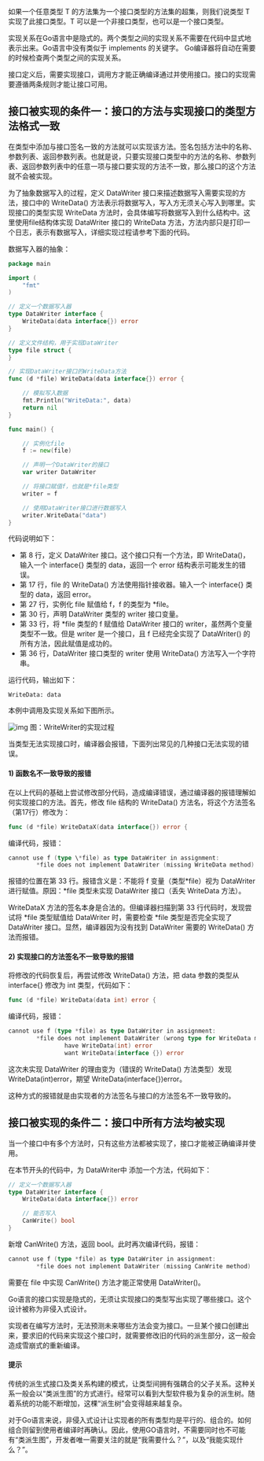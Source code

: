 如果一个任意类型 T 的方法集为一个接口类型的方法集的超集，则我们说类型 T 实现了此接口类型。T 可以是一个非接口类型，也可以是一个接口类型。

实现关系在Go语言中是隐式的。两个类型之间的实现关系不需要在代码中显式地表示出来。Go语言中没有类似于 implements 的关键字。 Go编译器将自动在需要的时候检查两个类型之间的实现关系。

接口定义后，需要实现接口，调用方才能正确编译通过并使用接口。接口的实现需要遵循两条规则才能让接口可用。

## 接口被实现的条件一：接口的方法与实现接口的类型方法格式一致

在类型中添加与接口签名一致的方法就可以实现该方法。签名包括方法中的名称、参数列表、返回参数列表。也就是说，只要实现接口类型中的方法的名称、参数列表、返回参数列表中的任意一项与接口要实现的方法不一致，那么接口的这个方法就不会被实现。

为了抽象数据写入的过程，定义 DataWriter 接口来描述数据写入需要实现的方法，接口中的 WriteData() 方法表示将数据写入，写入方无须关心写入到哪里。实现接口的类型实现 WriteData 方法时，会具体编写将数据写入到什么结构中。这里使用file结构体实现 DataWriter 接口的 WriteData 方法，方法内部只是打印一个日志，表示有数据写入，详细实现过程请参考下面的代码。

数据写入器的抽象：

```go
package main

import (
    "fmt"
)

// 定义一个数据写入器
type DataWriter interface {
    WriteData(data interface{}) error
}

// 定义文件结构，用于实现DataWriter
type file struct {
}

// 实现DataWriter接口的WriteData方法
func (d *file) WriteData(data interface{}) error {

    // 模拟写入数据
    fmt.Println("WriteData:", data)
    return nil
}

func main() {

    // 实例化file
    f := new(file)

    // 声明一个DataWriter的接口
    var writer DataWriter

    // 将接口赋值f，也就是*file类型
    writer = f

    // 使用DataWriter接口进行数据写入
    writer.WriteData("data")
}
```

代码说明如下：

- 第 8 行，定义 DataWriter 接口。这个接口只有一个方法，即 WriteData()，输入一个 interface{} 类型的 data，返回一个 error 结构表示可能发生的错误。
- 第 17 行，file 的 WriteData() 方法使用指针接收器。输入一个 interface{} 类型的 data，返回 error。
- 第 27 行，实例化 file 赋值给 f，f 的类型为 *file。
- 第 30 行，声明 DataWriter 类型的 writer 接口变量。
- 第 33 行，将 *file 类型的 f 赋值给 DataWriter 接口的 writer，虽然两个变量类型不一致。但是 writer 是一个接口，且 f 已经完全实现了 DataWriter() 的所有方法，因此赋值是成功的。
- 第 36 行，DataWriter 接口类型的 writer 使用 WriteData() 方法写入一个字符串。

运行代码，输出如下：

```
WriteData: data
```

本例中调用及实现关系如下图所示。

![img](http://c.biancheng.net/uploads/allimg/180815/1-1PQ51J445a1.jpg)
图：WriteWriter的实现过程

当类型无法实现接口时，编译器会报错，下面列出常见的几种接口无法实现的错误。

#### 1) 函数名不一致导致的报错

在以上代码的基础上尝试修改部分代码，造成编译错误，通过编译器的报错理解如何实现接口的方法。首先，修改 file 结构的 WriteData() 方法名，将这个方法签名（第17行）修改为：

```go
func (d *file) WriteDataX(data interface{}) error {
```

编译代码，报错：

```go
cannot use f (type \*file) as type DataWriter in assignment:  
        *file does not implement DataWriter (missing WriteData method)
```

报错的位置在第 33 行。报错含义是：不能将 f 变量（类型*file）视为 DataWriter 进行赋值。原因：*file 类型未实现 DataWriter 接口（丢失 WriteData 方法）。

WriteDataX 方法的签名本身是合法的。但编译器扫描到第 33 行代码时，发现尝试将 *file 类型赋值给 DataWriter 时，需要检查 *file 类型是否完全实现了 DataWriter 接口。显然，编译器因为没有找到 DataWriter 需要的 WriteData() 方法而报错。

#### 2) 实现接口的方法签名不一致导致的报错

将修改的代码恢复后，再尝试修改 WriteData() 方法，把 data 参数的类型从 interface{} 修改为 int 类型，代码如下：

```go
func (d *file) WriteData(data int) error {
```

编译代码，报错：

```go
cannot use f (type *file) as type DataWriter in assignment:  
        *file does not implement DataWriter (wrong type for WriteData method)  
                have WriteData(int) error  
                want WriteData(interface {}) error
```

这次未实现 DataWriter 的理由变为（错误的 WriteData() 方法类型）发现 WriteData(int)error，期望 WriteData(interface{})error。

这种方式的报错就是由实现者的方法签名与接口的方法签名不一致导致的。

## 接口被实现的条件二：接口中所有方法均被实现

当一个接口中有多个方法时，只有这些方法都被实现了，接口才能被正确编译并使用。

在本节开头的代码中，为 DataWriter中 添加一个方法，代码如下：

```go
// 定义一个数据写入器
type DataWriter interface {
    WriteData(data interface{}) error

    // 能否写入
    CanWrite() bool
}
```

新增 CanWrite() 方法，返回 bool。此时再次编译代码，报错：

```go
cannot use f (type *file) as type DataWriter in assignment:  
        *file does not implement DataWriter (missing CanWrite method)
```

需要在 file 中实现 CanWrite() 方法才能正常使用 DataWriter()。

Go语言的接口实现是隐式的，无须让实现接口的类型写出实现了哪些接口。这个设计被称为非侵入式设计。

实现者在编写方法时，无法预测未来哪些方法会变为接口。一旦某个接口创建出来，要求旧的代码来实现这个接口时，就需要修改旧的代码的派生部分，这一般会造成雪崩式的重新编译。

#### 提示

传统的派生式接口及类关系构建的模式，让类型间拥有强耦合的父子关系。这种关系一般会以“类派生图”的方式进行。经常可以看到大型软件极为复杂的派生树。随着系统的功能不断增加，这棵“派生树”会变得越来越复杂。

对于Go语言来说，非侵入式设计让实现者的所有类型均是平行的、组合的。如何组合则留到使用者编译时再确认。因此，使用GO语言时，不需要同时也不可能有“类派生图”，开发者唯一需要关注的就是“我需要什么？”，以及“我能实现什么？”。
